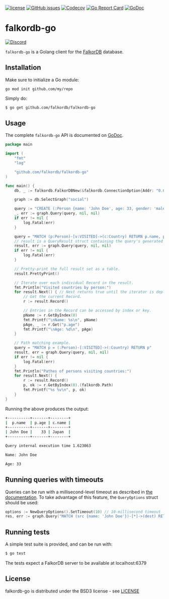 [![license](https://img.shields.io/github/license/FalkorDB/falkordb-go.svg)](https://github.com/FalkorDB/falkordb-go)
[![GitHub issues](https://img.shields.io/github/release/FalkorDB/falkordb-go.svg)](https://github.com/FalkorDB/falkordb-go/releases/latest)
[![Codecov](https://codecov.io/gh/FalkorDB/falkordb-go/branch/master/graph/badge.svg)](https://codecov.io/gh/FalkorDB/falkordb-go)
[![Go Report Card](https://goreportcard.com/badge/github.com/FalkorDB/falkordb-go)](https://goreportcard.com/report/github.com/FalkorDB/falkordb-go)
[![GoDoc](https://godoc.org/github.com/FalkorDB/falkordb-go?status.svg)](https://godoc.org/github.com/FalkorDB/falkordb-go)

# falkordb-go
[![Discord](https://img.shields.io/discord/1146782921294884966?style=flat-square)](https://discord.gg/6M4QwDXn2w)

`falkordb-go` is a Golang client for the [FalkorDB](https://falkordb.com) database.

## Installation


Make sure to initialize a Go module:

```
go mod init github.com/my/repo
```

Simply do:

```sh
$ go get github.com/falkordb/falkordb-go
```

## Usage

The complete `falkordb-go` API is documented on [GoDoc](https://godoc.org/github.com/falkordb/falkordb-go).

```go
package main

import (
	"fmt"
	"log"

	"github.com/falkordb/falkordb-go"
)

func main() {
	db, _ := falkordb.FalkorDBNew(&falkordb.ConnectionOption{Addr: "0.0.0.0:6379"})

	graph := db.SelectGraph("social")

	query := "CREATE (:Person {name: 'John Doe', age: 33, gender: 'male', status: 'single'})-[:VISITED]->(:Country {name: 'Japan'})"
	_, err := graph.Query(query, nil, nil)
	if err != nil {
		log.Fatal(err)
	}

	query = "MATCH (p:Person)-[v:VISITED]->(c:Country) RETURN p.name, p.age, c.name"
	// result is a QueryResult struct containing the query's generated records and statistics.
	result, err := graph.Query(query, nil, nil)
	if err != nil {
		log.Fatal(err)
	}

	// Pretty-print the full result set as a table.
	result.PrettyPrint()

	// Iterate over each individual Record in the result.
	fmt.Println("Visited countries by person:")
	for result.Next() { // Next returns true until the iterator is depleted.
		// Get the current Record.
		r := result.Record()

		// Entries in the Record can be accessed by index or key.
		pName := r.GetByIndex(0)
		fmt.Printf("\nName: %s\n", pName)
		pAge, _ := r.Get("p.age")
		fmt.Printf("\nAge: %d\n", pAge)
	}

	// Path matching example.
	query = "MATCH p = (:Person)-[:VISITED]->(:Country) RETURN p"
	result, err = graph.Query(query, nil, nil)
	if err != nil {
		log.Fatal(err)
	}
	fmt.Println("Pathes of persons visiting countries:")
	for result.Next() {
		r := result.Record()
		p, ok := r.GetByIndex(0).(falkordb.Path)
		fmt.Printf("%s %v\n", p, ok)
	}
}
```

Running the above produces the output:

```sh
+----------+-------+--------+
|  p.name  | p.age | c.name |
+----------+-------+--------+
| John Doe |    33 | Japan  |
+----------+-------+--------+

Query internal execution time 1.623063

Name: John Doe

Age: 33
```

## Running queries with timeouts

Queries can be run with a millisecond-level timeout as described in [the documentation](https://docs.falkordb.com/configuration.html#timeout). To take advantage of this feature, the `QueryOptions` struct should be used:

```go
options := NewQueryOptions().SetTimeout(10) // 10-millisecond timeout
res, err := graph.Query("MATCH (src {name: 'John Doe'})-[*]->(dest) RETURN dest", nil, options)
```

## Running tests

A simple test suite is provided, and can be run with:

```sh
$ go test
```

The tests expect a FalkorDB server to be available at localhost:6379

## License

falkordb-go is distributed under the BSD3 license - see [LICENSE](LICENSE)
